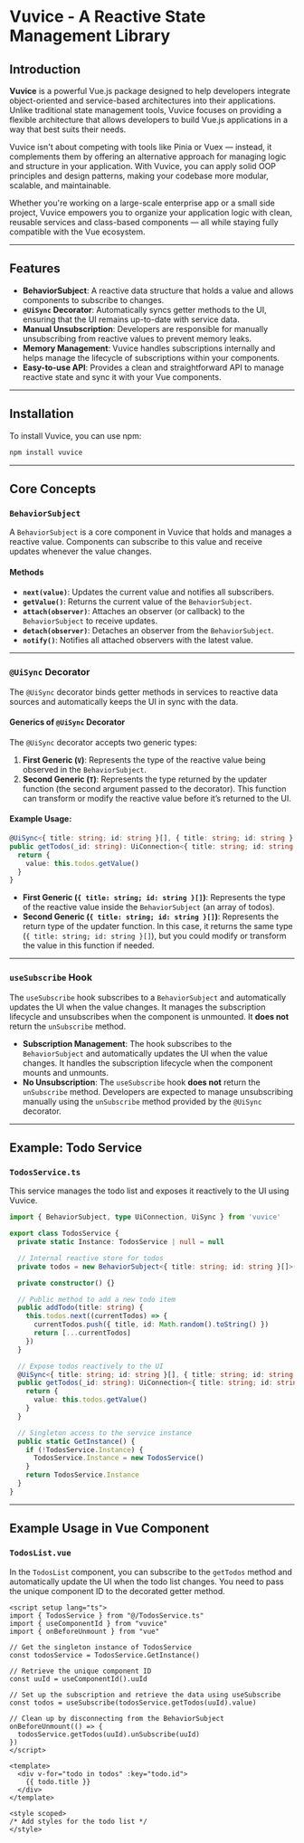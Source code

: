 # Vuvice - A Reactive State Management Library

## Introduction

**Vuvice** is a powerful Vue.js package designed to help developers integrate object-oriented and service-based architectures into their applications. Unlike traditional state management tools, Vuvice focuses on providing a flexible architecture that allows developers to build Vue.js applications in a way that best suits their needs.

Vuvice isn't about competing with tools like Pinia or Vuex — instead, it complements them by offering an alternative approach for managing logic and structure in your application. With Vuvice, you can apply solid OOP principles and design patterns, making your codebase more modular, scalable, and maintainable.

Whether you're working on a large-scale enterprise app or a small side project, Vuvice empowers you to organize your application logic with clean, reusable services and class-based components — all while staying fully compatible with the Vue ecosystem.

---

## Features

- **BehaviorSubject**: A reactive data structure that holds a value and allows components to subscribe to changes.
- **`@UiSync` Decorator**: Automatically syncs getter methods to the UI, ensuring that the UI remains up-to-date with service data.
- **Manual Unsubscription**: Developers are responsible for manually unsubscribing from reactive values to prevent memory leaks.
- **Memory Management**: Vuvice handles subscriptions internally and helps manage the lifecycle of subscriptions within your components.
- **Easy-to-use API**: Provides a clean and straightforward API to manage reactive state and sync it with your Vue components.

---

## Installation

To install Vuvice, you can use npm:

```bash
npm install vuvice
```

---

## Core Concepts

### `BehaviorSubject`

A `BehaviorSubject` is a core component in Vuvice that holds and manages a reactive value. Components can subscribe to this value and receive updates whenever the value changes.

#### Methods

- **`next(value)`**: Updates the current value and notifies all subscribers.
- **`getValue()`**: Returns the current value of the `BehaviorSubject`.
- **`attach(observer)`**: Attaches an observer (or callback) to the `BehaviorSubject` to receive updates.
- **`detach(observer)`**: Detaches an observer from the `BehaviorSubject`.
- **`notify()`**: Notifies all attached observers with the latest value.

---

### `@UiSync` Decorator

The `@UiSync` decorator binds getter methods in services to reactive data sources and automatically keeps the UI in sync with the data.

#### Generics of `@UiSync` Decorator

The `@UiSync` decorator accepts two generic types:

1. **First Generic (`V`)**: Represents the type of the reactive value being observed in the `BehaviorSubject`.
2. **Second Generic (`T`)**: Represents the type returned by the updater function (the second argument passed to the decorator). This function can transform or modify the reactive value before it’s returned to the UI.

#### Example Usage:

```ts
@UiSync<{ title: string; id: string }[], { title: string; id: string }[]>('todos', (value) => value)
public getTodos(_id: string): UiConnection<{ title: string; id: string }[]> {
  return {
    value: this.todos.getValue()
  }
}
```

- **First Generic (`{ title: string; id: string }[]`)**: Represents the type of the reactive value inside the `BehaviorSubject` (an array of todos).
- **Second Generic (`{ title: string; id: string }[]`)**: Represents the return type of the updater function. In this case, it returns the same type (`{ title: string; id: string }[]`), but you could modify or transform the value in this function if needed.

---

### `useSubscribe` Hook

The `useSubscribe` hook subscribes to a `BehaviorSubject` and automatically updates the UI when the value changes. It manages the subscription lifecycle and unsubscribes when the component is unmounted. It **does not** return the `unSubscribe` method.

- **Subscription Management**: The hook subscribes to the `BehaviorSubject` and automatically updates the UI when the value changes. It handles the subscription lifecycle when the component mounts and unmounts.
- **No Unsubscription**: The `useSubscribe` hook **does not** return the `unSubscribe` method. Developers are expected to manage unsubscribing manually using the `unSubscribe` method provided by the `@UiSync` decorator.

---

## Example: Todo Service

### `TodosService.ts`

This service manages the todo list and exposes it reactively to the UI using Vuvice.

```ts
import { BehaviorSubject, type UiConnection, UiSync } from 'vuvice'

export class TodosService {
  private static Instance: TodosService | null = null

  // Internal reactive store for todos
  private todos = new BehaviorSubject<{ title: string; id: string }[]>([])

  private constructor() {}

  // Public method to add a new todo item
  public addTodo(title: string) {
    this.todos.next((currentTodos) => {
      currentTodos.push({ title, id: Math.random().toString() })
      return [...currentTodos]
    })
  }

  // Expose todos reactively to the UI
  @UiSync<{ title: string; id: string }[], { title: string; id: string }[]>('todos', (value) => value)
  public getTodos(_id: string): UiConnection<{ title: string; id: string }[]> {
    return {
      value: this.todos.getValue()
    }
  }

  // Singleton access to the service instance
  public static GetInstance() {
    if (!TodosService.Instance) {
      TodosService.Instance = new TodosService()
    }
    return TodosService.Instance
  }
}
```

---

## Example Usage in Vue Component

### `TodosList.vue`

In the `TodosList` component, you can subscribe to the `getTodos` method and automatically update the UI when the todo list changes. You need to pass the unique component ID to the decorated getter method.

```vue
<script setup lang="ts">
import { TodosService } from "@/TodosService.ts"
import { useComponentId } from "vuvice"
import { onBeforeUnmount } from "vue"

// Get the singleton instance of TodosService
const todosService = TodosService.GetInstance()

// Retrieve the unique component ID
const uuId = useComponentId().uuId

// Set up the subscription and retrieve the data using useSubscribe
const todos = useSubscribe(todosService.getTodos(uuId).value)

// Clean up by disconnecting from the BehaviorSubject
onBeforeUnmount(() => {
  todosService.getTodos(uuId).unSubscribe(uuId)
})
</script>

<template>
  <div v-for="todo in todos" :key="todo.id">
    {{ todo.title }}
  </div>
</template>

<style scoped>
/* Add styles for the todo list */
</style>
```
